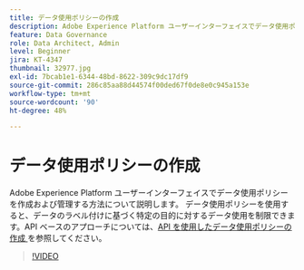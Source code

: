 ```yaml
---
title: データ使用ポリシーの作成
description: Adobe Experience Platform ユーザーインターフェイスでデータ使用ポリシーを作成および管理する方法について説明します。 データ使用ポリシーを使用すると、データのラベル付けに基づく特定の目的に対するデータ使用を制限できます。
feature: Data Governance
role: Data Architect, Admin
level: Beginner
jira: KT-4347
thumbnail: 32977.jpg
exl-id: 7bcab1e1-6344-48bd-8622-309c9dc17df9
source-git-commit: 286c85aa88d44574f00ded67f0de8e0c945a153e
workflow-type: tm+mt
source-wordcount: '90'
ht-degree: 48%

---
```


# データ使用ポリシーの作成

Adobe Experience Platform ユーザーインターフェイスでデータ使用ポリシーを作成および管理する方法について説明します。 データ使用ポリシーを使用すると、データのラベル付けに基づく特定の目的に対するデータ使用を制限できます。API ベースのアプローチについては、[API を使用したデータ使用ポリシーの作成 ](https://experienceleague.adobe.com/docs/experience-platform/data-governance/policies/create.html?lang=ja) を参照してください。

>[!VIDEO](https://video.tv.adobe.com/v/32977?learn=on&enablevpops)